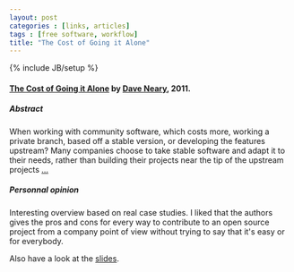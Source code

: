 ```yaml
---
layout: post
categories : [links, articles]
tags : [free software, workflow]
title: "The Cost of Going it Alone"
---
```

{% include JB/setup %}

#### [The Cost of Going it Alone] by [Dave Neary], 2011.


##### Abstract

When working with community software, which costs more, working a private branch, based off a stable version, or developing the features upstream? Many companies choose to take stable software and adapt it to their needs, rather than building their projects near the tip of the upstream projects [...][Abstract]


##### Personnal opinion

Interesting overview based on real case studies. I liked that the authors gives the pros and cons for every way to contribute to an open source project from a company point of view without trying to say that it's easy or for everybody.

Also have a look at the [slides].


[The Cost of Going it Alone]: http://blogs.gnome.org/bolsh/2011/09/01/the-cost-of-going-it-alone/
[Dave Neary]: http://dneary.free.fr/
[Abstract]: https://desktopsummit.org/program/sessions/cost-going-it-alone
[slides]: https://desktopsummit.org/sites/www.desktopsummit.org/files/cost_going_alone.pdf
